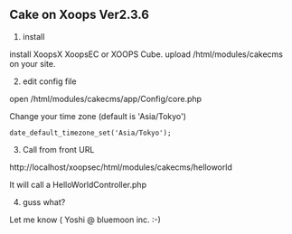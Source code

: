 Cake on Xoops Ver2.3.6
----------------------

1. install

install XoopsX XoopsEC or XOOPS Cube.
upload /html/modules/cakecms on your site.

2. edit config file

open /html/modules/cakecms/app/Config/core.php

Change your time zone (default is 'Asia/Tokyo')

	date_default_timezone_set('Asia/Tokyo');

3. Call from front URL

http://localhost/xoopsec/html/modules/cakecms/helloworld

It will call a HelloWorldController.php

4. guss what?

Let me know ( Yoshi @ bluemoon inc. :-)